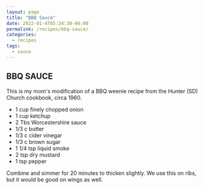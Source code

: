 ```yaml
---
layout: page
title: "BBQ Sauce"
date: 2022-01-4T05:34:30-06:00
permalink: /recipes/bbq-sauce/
categories:
  - recipes
tags:
  - sauce
---
```

## BBQ SAUCE
This is my mom's modification of a BBQ weenie recipe from the Hunter (SD) Church cookbook, circa 1960.

- 1 cup finely chopped onion
- 1 cup ketchup
- 2 Tbs Worcestershire sauce
- 1/3 c butter
- 1/3 c cider vinegar
- 1/3 c brown sugar
- 1 1/4 tsp liquid smoke
- 2 tsp dry mustard
- 1 tsp pepper

Combine and simmer for 20 minutes to thicken slightly. We use this on ribs,  
but it would be good on wings as well.

